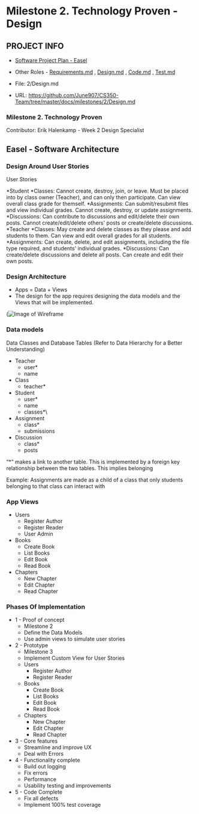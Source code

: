 Milestone 2. Technology Proven - Design
=======================================

PROJECT INFO
------------

-   [Software Project Plan - Easel](../Index.md)

-   Other Roles - [Requirements.md](Requirements.md) ,
    [Design.md](Design.md) , [Code.md](Code.md) , [Test.md](Test.md)

-   File: 2/Design.md

-   URL:
    https://github.com/June907/CS350-Team/tree/master/docs/milestones/2/Design.md

### Milestone 2. Technology Proven

Contributor: Erik Halenkamp - Week 2 Design Specialist

Easel - Software Architecture
-----------------------------

### Design Around User Stories

User Stories

*Student *Classes: Cannot create, destroy, join, or leave. Must be
placed into by class owner (Teacher), and can only then participate. Can
view overall class grade for themself. *Assignments: Can submit/resubmit
files and view individual grades. Cannot create, destroy, or update
assignments. *Discussions: Can contribute to discussions and edit/delete
their own posts. Cannot create/edit/delete others' posts or
create/delete discussions. *Teacher *Classes: May create and delete
classes as they please and add students to them. Can view and edit
overall grades for all students. *Assignments: Can create, delete, and
edit assignments, including the file type required, and students'
individual grades. *Discussions: Can create/delete discussions and
delete all posts. Can create and edit their own posts.

### Design Architecture

-   Apps = Data + Views
-   The design for the app requires designing the data models and the
    Views that will be implemented.

(![Image of
Wireframe](https://github.com/June907/CS350-Team/tree/master/docs/milestones/2/hierarchy.png)

### Data models

Data Classes and Database Tables (Refer to Data Hierarchy for a Better
Understanding)

-   Teacher
    -   user\*
    -   name
-   Class
    -   teacher\*
-   Student
    -   user\*
    -   name
    -   classes\*\
-   Assignment
    -   class\*
    -   submissions
-   Discussion
    -   class\*
    -   posts

“\*” makes a link to another table. This is implemented by a foreign key
relationship between the two tables. This implies belonging

Example: Assignments are made as a child of a class that only students
belonging to that class can interact with

### App Views

-   Users
    -   Register Author
    -   Register Reader
    -   User Admin
-   Books
    -   Create Book
    -   List Books
    -   Edit Book
    -   Read Book
-   Chapters
    -   New Chapter
    -   Edit Chapter
    -   Read Chapter

### Phases Of Implementation

-   1 - Proof of concept
    -   Milestone 2
    -   Define the Data Models
    -   Use admin views to simulate user stories
-   2 - Prototype
    -   Milestone 3
    -   Implement Custom View for User Stories
    -   Users
        -   Register Author
        -   Register Reader
    -   Books
        -   Create Book
        -   List Books
        -   Edit Book
        -   Read Book
    -   Chapters
        -   New Chapter
        -   Edit Chapter
        -   Read Chapter
-   3 - Core features
    -   Streamline and improve UX
    -   Deal with Errors
-   4 - Functionality complete
    -   Build out logging
    -   Fix errors
    -   Performance
    -   Usability testing and improvements
-   5 - Code Complete
    -   Fix all defects
    -   Implement 100% test coverage

